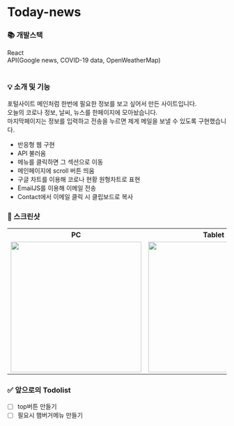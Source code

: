 # Today-news

### **📚 개발스택**

React<br/>
API(Google news, COVID-19 data, OpenWeatherMap)
<br/>
<br/>

### **💡 소개 및 기능**

포털사이트 메인처럼 한번에 필요한 정보를 보고 싶어서 만든 사이트입니다.<br/>
오늘의 코로나 정보, 날씨, 뉴스를 한페이지에 모아놨습니다.<br/>
마지막페이지는 정보를 입력하고 전송을 누르면 제게 메일을 보낼 수 있도록 구현했습니다.<br/>

- 반응형 웹 구현
- API 불러옴
- 메뉴를 클릭하면 그 섹션으로 이동
- 메인페이지에 scroll 버튼 띄움
- 구글 차트를 이용해 코로나 현황 원형차트로 표현
- EmailJS를 이용해 이메일 전송
- Contact에서 이메일 클릭 시 클립보드로 복사
  <br/>

### **📸 스크린샷**

<table>
    <tr>
        <th>PC</th>
        <th>Tablet</th>
        <th>Mobile</th>
    </tr>
    <tr>
        <td style="vertical-align: top">
            <img src="https://imgur.com/gcTrx4K.png" width="300px"/>
        </td>
        <td style="vertical-align: top">
            <img src="https://imgur.com/uy4iQWB.png" width="300px"/>
        </td>
        <td style="vertical-align: top">
            <img src="https://imgur.com/awC8bvk.png" width="300px"/>
        </td>
    </tr>
</table>

### **✅ 앞으로의 Todolist**

- [ ] top버튼 만들기
- [ ] 필요시 햄버거메뉴 만들기
